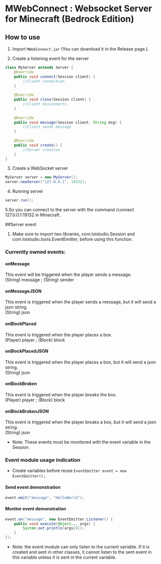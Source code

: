 # MWebConnect : Websocket Server for Minecraft (Bedrock Edition)

## How to use
1. Import `MWebConnect.jar` (You can download it in the Release page.).

2. Create a listening event for the server
```java
class MyServer extends Server {
    @Override
    public void connect(Session client) {
        //Client connection
    }
    
    @Override
    public void close(Session client) {
        //Client disconnects.
    }
    
    @Override
    public void message(Session client, String msg) {
        //Client sends message
    }
    
    @Override
    public void create() {
        //Server creation
    }
}
```

3. Create a WebSocket server
```java
MyServer server = new MyServer();
server.newServer("127.0.0.1", 19132);
```

4. Running server
```java
server.run();
```

5.So you can connect to the server with the command /connect 127.0.0.1:19132 in Minecraft.

##Server event
1. Make sure to import two libraries, com.loistudio.Session and com.loistudio.tools.EventEmitter, before using this function.

### Currently owned events:
#### onMessage
This event will be triggered when the player sends a message.<br>
(String) message ; (String) sender
#### onMessageJSON
This event is triggered when the player sends a message, but it will send a json string.<br>
(String) json
#### onBlockPlaced
This event is triggered when the player places a box.<br>
(Player) player ; (Block) block
#### onBlockPlacedJSON
This event is triggered when the player places a box, but it will send a json string.<br>
(String) json
#### onBlockBroken
This event is triggered when the player breaks the box.<br>
(Player) player ; (Block) block
#### onBlockBrokenJSON
This event is triggered when the player breaks a box, but it will send a json string.<br>
(String) json
 - Note: These events must be monitored with the event variable in the Session.

### Event module usage indication
- Create variables before reuse `EventEmitter event = new EventEmitter();`.
#### Send event demonstration
```java
event.emit("message", "HelloWorld");
```
#### Monitor event demonstration
```java
event.on("message", new EventEmitter.Listener() {
    public void execute(Object... args) {
        System.out.println(args[0]);
    }
});
```
 - Note: the event module can only listen to the current variable. If it is created and sent in other classes, it cannot listen to the sent event in this variable unless it is sent in the current variable.